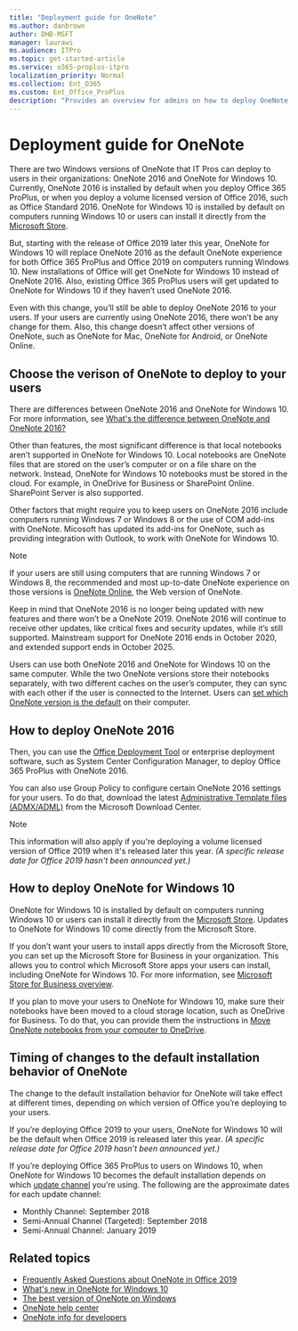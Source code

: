 ```yaml
---
title: "Deployment guide for OneNote"
ms.author: danbrown
author: DHB-MSFT
manager: laurawi
ms.audience: ITPro
ms.topic: get-started-article
ms.service: o365-proplus-itpro
localization_priority: Normal
ms.collection: Ent_O365
ms.custom: Ent_Office_ProPlus
description: "Provides an overview for admins on how to deploy OneNote 2016 or OneNote for Windows 10 to users in their organization"
---
```


# Deployment guide for OneNote

 There are two Windows versions of OneNote that IT Pros can deploy to users in their organizations: OneNote 2016 and OneNote for Windows 10. Currently, OneNote 2016 is installed by default when you deploy Office 365 ProPlus, or when you deploy a volume licensed version of Office 2016, such as Office Standard 2016. OneNote for Windows 10 is installed by default on computers running Windows 10 or users can install it directly from the [Microsoft Store](https://www.microsoft.com/p/onenote/9wzdncrfhvjl?activetab=pivot%3aoverviewtab).

But, starting with the release of Office 2019 later this year, OneNote for Windows 10 will replace OneNote 2016 as the default OneNote experience for both Office 365 ProPlus and Office 2019 on computers running Windows 10.  New installations of Office will get OneNote for Windows 10 instead of OneNote 2016. Also, existing Office 365 ProPlus users will get updated to OneNote for Windows 10 if they haven’t used OneNote 2016.

Even with this change, you’ll still be able to deploy OneNote 2016 to your users. If your users are currently using OneNote 2016, there won’t be any change for them. Also, this change doesn’t affect other versions of OneNote, such as OneNote for Mac, OneNote for Android, or OneNote Online.

## Choose the verison of OneNote to deploy to your users

There are differences between OneNote 2016 and OneNote for Windows 10. For more information, see [What's the difference between OneNote and OneNote 2016?](https://support.office.com/article/a624e692-b78b-4c09-b07f-46181958118f)

Other than features, the most significant difference is that local notebooks aren’t supported in OneNote for Windows 10. Local notebooks are OneNote files that are stored on the user’s computer or on a file share on the network. Instead, OneNote for Windows 10 notebooks must be stored in the cloud. For example, in OneDrive for Business or SharePoint Online. SharePoint Server is also supported.

Other factors that might require you to keep users on OneNote 2016 include computers running Windows 7 or Windows 8 or the use of COM add-ins with OneNote. Micosoft has updated its add-ins for OneNote, such as providing integration with Outlook, to work with OneNote for Windows 10.

> [!NOTE]
> If your users are still using computers that are running Windows 7 or Windows 8, the recommended and most up-to-date OneNote experience on those versions is [OneNote Online](https://support.office.com/article/80B7E897-88DF-49E7-8BFE-A3467A428DA0), the Web version of OneNote.

Keep in mind that OneNote 2016 is no longer being updated with new features and there won’t be a OneNote 2019. OneNote 2016 will continue to receive other updates, like critical fixes and security updates, while it’s still supported. Mainstream support for OneNote 2016 ends in October 2020, and extended support ends in October 2025.

Users can use both OneNote 2016 and OneNote for Windows 10 on the same computer. While the two OneNote versions store their notebooks separately, with two different caches on the user’s computer, they can sync with each other if the user is connected to the Internet. Users can [set which OneNote version is the default](https://support.office.com/article/f261140c-5ce8-4cf4-ad0b-c9e1cb953831) on their computer.

## How to deploy OneNote 2016

Then, you can use the [Office Deployment Tool](https://docs.microsoft.com/DeployOffice/overview-of-the-office-2016-deployment-tool) or enterprise deployment software, such as System Center Configuration Manager, to deploy Office 365 ProPlus with OneNote 2016.

You can also use Group Policy to configure certain OneNote 2016 settings for your users. To do that, download the latest [Administrative Template files (ADMX/ADML)](https://www.microsoft.com/download/details.aspx?id=49030) from the Microsoft Download Center.

> [!NOTE]
> This information will also apply if you're deploying a volume licensed version of Office 2019 when it's released later this year. *(A specific release date for Office 2019 hasn't been announced yet.)* 


## How to deploy OneNote for Windows 10

OneNote for Windows 10 is installed by default on computers running Windows 10 or users can install it directly from the [Microsoft Store](https://www.microsoft.com/p/onenote/9wzdncrfhvjl?activetab=pivot%3aoverviewtab). Updates to OneNote for Windows 10 come directly from the Microsoft Store.

If you don’t want your users to install apps directly from the Microsoft Store, you can set up the Microsoft Store for Business in your organization. This allows you to control which Microsoft Store apps your users can install, including OneNote for Windows 10. For more information, see [Microsoft Store for Business overview](https://docs.microsoft.com/microsoft-store/microsoft-store-for-business-overview).

If you plan to move your users to OneNote for Windows 10, make sure their notebooks have been moved to a cloud storage location, such as OneDrive for Business. To do that, you can provide them the instructions in [Move OneNote notebooks from your computer to OneDrive](https://support.office.com/article/b43692ae-ce27-4ab9-a8ad-a2aed225e6a5). 


## Timing of changes to the default installation behavior of OneNote

The change to the default installation behavior for OneNote will take effect at different times, depending on which version of Office you’re deploying to your users. 

If you’re deploying Office 2019 to your users, OneNote for Windows 10 will be the default when Office 2019 is released later this year. *(A specific release date for Office 2019 hasn’t been announced yet.)* 

If you’re deploying Office 365 ProPlus to users on Windows 10, when OneNote for Windows 10 becomes the default installation depends on which [update channel](https://docs.microsoft.com/DeployOffice/overview-of-update-channels-for-office-365-proplus) you’re using. The following are the approximate dates for each update channel:
 - Monthly Channel: September 2018
 - Semi-Annual Channel (Targeted): September 2018
 - Semi-Annual Channel: January 2019


## Related topics

- [Frequently Asked Questions about OneNote in Office 2019](https://support.office.com/article/6582c7ae-2ec6-408d-8b7a-3ed71a3c2103)
- [What's new in OneNote for Windows 10](https://support.office.com/article/1477d5de-f4fd-4943-b18a-ff17091161ea)
- [The best version of OneNote on Windows](https://techcommunity.microsoft.com/t5/Education-Blog/The-best-version-of-OneNote-on-Windows/ba-p/183726)
- [OneNote help center](https://support.office.com/OneNote)
- [OneNote info for developers](https://developer.microsoft.com/onenote)